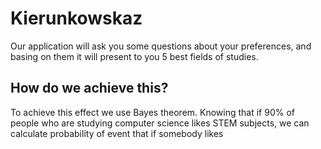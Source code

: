 # Kierunkowskaz

Our application will ask you some questions about your
preferences, and basing on them it will present to you 
5 best fields of studies.

## How do we achieve this?
To achieve this effect we use Bayes theorem. Knowing that
if 90% of people who are studying computer science likes STEM
subjects, we can calculate probability of event that if somebody
likes 
